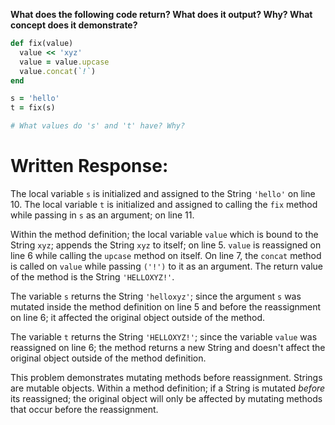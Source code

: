 **What does the following code return? What does it output? Why? What concept does it demonstrate?**

```ruby
def fix(value)
  value << 'xyz'
  value = value.upcase
  value.concat(`!`)
end

s = 'hello'
t = fix(s)

# What values do 's' and 't' have? Why? 
```
# Written Response: 

The local variable `s` is initialized and assigned to the String `'hello'` on line 10. The local variable `t` is initialized and assigned to calling the `fix` method while passing in `s` as an argument; on line 11.

Within the method definition; the local variable `value` which is bound to the String `xyz`; appends the String `xyz` to itself; on line 5. `value` is reassigned on line 6 while calling the `upcase` method on itself. On line 7, the `concat` method is called on `value` while passing `('!')` to it as an argument. The return value of the method is the String `'HELLOXYZ!'`.

The variable `s` returns the String `'helloxyz'`; since the argument `s` was mutated inside the method definition on line 5 and before the reassignment on line 6; it affected the original object outside of the method.

The variable `t` returns the String `'HELLOXYZ!'`; since the variable `value` was reassigned on line 6; the method returns a new String and doesn't affect the original object outside of the method definition.

This problem demonstrates mutating methods before reassignment. Strings are mutable objects. Within a method definition; if a String is mutated *before* its reassigned; the original object will only be affected by mutating methods that occur before the reassignment.

